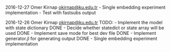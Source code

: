 2016-12-27 Omer Kirnap <okirnap@ku.edu.tr>
	- Single embedding experiment implementation
	- Test with fastsubs output

2016-12-26 Omer Kirnap <okirnap@ku.edu.tr>
TODO: 
	- Implement the model with state dictionary DONE
	- Decide whether statedict or state array will be used DONE
	- Implement save mode for best dev file DONE
	- Implement generator.jl for generating output DONE
	- Single embedding experiment implementation
